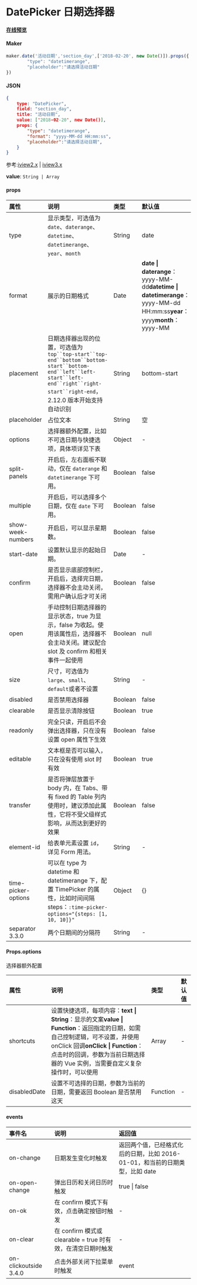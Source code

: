 # DatePicker 日期选择器

#### [在线预览](https://jsrun.pro/HehKp/edit)

#### Maker
```js
maker.date('活动日期','section_day',['2018-02-20', new Date()]).props({
        "type": "datetimerange",
        "placeholder":"请选择活动日期"
})
```

#### JSON
```json
{
    type: "DatePicker",
    field: "section_day",
    title: "活动日期",
    value: ['2018-02-20', new Date()], 
    props: {
        "type": "datetimerange",
        "format": "yyyy-MM-dd HH:mm:ss", 
        "placeholder":"请选择活动日期", 
    }
}
```

参考:[iview2.x](http://v2.iviewui.com/components/date-picker#API) | [iview3.x](https://www.iviewui.com/components/date-picker#API)

**value**: `String | Array`

#### props

| 属性                | 说明                                                         | 类型                        | 默认值                                                       |
| :------------------ | :----------------------------------------------------------- | :-------------------------- | :----------------------------------------------------------- |
| type                | 显示类型，可选值为 `date`、`daterange`、`datetime`、`datetimerange`、`year`、`month` | String                      | date                                                         |
| format              | 展示的日期格式                                               | Date | **date \| daterange**： yyyy-MM-dd**datetime \| datetimerange**： yyyy-MM-dd HH:mm:ss**year**：yyyy**month**：yyyy-MM |
| placement           | 日期选择器出现的位置，可选值为`top``top-start``top-end``bottom``bottom-start``bottom-end``left``left-start``left-end``right``right-start``right-end`，2.12.0 版本开始支持自动识别 | String                      | bottom-start                                                 |
| placeholder         | 占位文本                                                     | String                      | 空                                                           |
| options             | 选择器额外配置，比如不可选日期与快捷选项，具体项详见下表     | Object                      | -                                                            |
| split-panels        | 开启后，左右面板不联动，仅在 `daterange` 和 `datetimerange` 下可用。 | Boolean                     | false                                                        |
| multiple            | 开启后，可以选择多个日期，仅在 `date` 下可用。               | Boolean                     | false                                                        |
| show-week-numbers   | 开启后，可以显示星期数。                                     | Boolean                     | false                                                        |
| start-date          | 设置默认显示的起始日期。                                     | Date                        | -                                                            |
| confirm             | 是否显示底部控制栏，开启后，选择完日期，选择器不会主动关闭，需用户确认后才可关闭 | Boolean                     | false                                                        |
| open                | 手动控制日期选择器的显示状态，true 为显示，false 为收起。使用该属性后，选择器不会主动关闭。建议配合 slot 及 confirm 和相关事件一起使用 | Boolean                     | null                                                         |
| size                | 尺寸，可选值为`large`、`small`、`default`或者不设置          | String                      | -                                                            |
| disabled            | 是否禁用选择器                                               | Boolean                     | false                                                        |
| clearable           | 是否显示清除按钮                                             | Boolean                     | true                                                         |
| readonly            | 完全只读，开启后不会弹出选择器，只在没有设置 open 属性下生效 | Boolean                     | false                                                        |
| editable            | 文本框是否可以输入，只在没有使用 slot 时有效                 | Boolean                     | true                                                         |
| transfer            | 是否将弹层放置于 body 内，在 Tabs、带有 fixed 的 Table 列内使用时，建议添加此属性，它将不受父级样式影响，从而达到更好的效果 | Boolean                     | false                                                        |
| element-id          | 给表单元素设置 `id`，详见 Form 用法。                        | String                      | -                                                            |
| time-picker-options | 可以在 type 为 datetime 和 datetimerange 下，配置 TimePicker 的属性，比如时间间隔 steps：`:time-picker-options="{steps: [1, 10, 10]}"` | Object                      | {}                                                           |
| separator 3.3.0     | 两个日期间的分隔符                                           | String                      | -                                                            |

#### Props.options

选择器额外配置

| 属性         | 说明                                                         | 类型     | 默认值 |
| :----------- | :----------------------------------------------------------- | :------- | :----- |
| shortcuts    | 设置快捷选项，每项内容：**text \| String**：显示的文案**value \| Function**：返回指定的日期，如需自己控制逻辑，可不设置，并使用 onClick 回调**onClick \| Function**：点击时的回调，参数为当前日期选择器的 Vue 实例，当需要自定义复杂操作时，可以使用 | Array    | -      |
| disabledDate | 设置不可选择的日期，参数为当前的日期，需要返回 Boolean 是否禁用这天 | Function | -      |

#### events



| 事件名                | 说明                                                        | 返回值                                                       |
| :-------------------- | :---------------------------------------------------------- | :----------------------------------------------------------- |
| on-change             | 日期发生变化时触发                                          | 返回两个值，已经格式化后的日期，比如 2016-01-01，和当前的日期类型，比如 date |
| on-open-change        | 弹出日历和关闭日历时触发                                    | true \| false                                                |
| on-ok                 | 在 confirm 模式下有效，点击确定按钮时触发                   | -                                                            |
| on-clear              | 在 confirm 模式或 clearable = true 时有效，在清空日期时触发 | -                                                            |
| on-clickoutside 3.4.0 | 点击外部关闭下拉菜单时触发                                  | event                                                        |